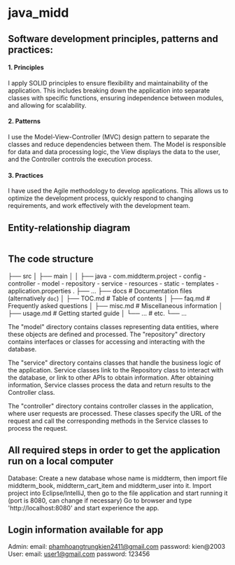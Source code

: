 # java_midd

## Software development principles, patterns and practices:
#### 1. Principles
I apply SOLID principles to ensure flexibility and maintainability of the application. This includes breaking down the application into separate classes with specific functions, ensuring independence between modules, and allowing for scalability.

#### 2. Patterns
I use the Model-View-Controller (MVC) design pattern to separate the classes and reduce dependencies between them. The Model is responsible for data and data processing logic, the View displays the data to the user, and the Controller controls the execution process.

#### 3. Practices
I have used the Agile methodology to develop applications. This allows us to optimize the development process, quickly respond to changing requirements, and work effectively with the development team.

## Entity-relationship diagram

<img src="">

## The code structure
├── src
│   ├── main
│   │   ├── java
      - com.middterm.project
        - config
        - controller
        - model
        - repository
        - service
    - resources
      - static
      - templates
      - application.properties
    .
    ├── ...
    ├── docs                    # Documentation files (alternatively `doc`)
    │   ├── TOC.md              # Table of contents
    │   ├── faq.md              # Frequently asked questions
    │   ├── misc.md             # Miscellaneous information
    │   ├── usage.md            # Getting started guide
    │   └── ...                 # etc.
    └── ...

    
The "model" directory contains classes representing data entities, where these objects are defined and processed.
The "repository" directory contains interfaces or classes for accessing and interacting with the database. 

The "service" directory contains classes that handle the business logic of the application. Service classes link to the Repository class to interact with the database, or link to other APIs to obtain information. After obtaining information, Service classes process the data and return results to the Controller class.

The "controller" directory contains controller classes in the application, where user requests are processed. These classes specify the URL of the request and call the corresponding methods in the Service classes to process the request.

## All required steps in order to get the application run on a local computer

Database: Create a new database whose name is middterm, then import file middterm_book, middterm_cart_item and middterm_user into it.
Import project into Eclipse/IntelliJ, then go to the file application and start running it (port is 8080, can change if necessary)
Go to browser and type 'http://localhost:8080' and start experience the app.

## Login information available for app

Admin:
  email: phamhoangtrungkien2411@gmail.com
  password: kien@2003
User:
  email: user1@gmail.com
  password: 123456
  
  
